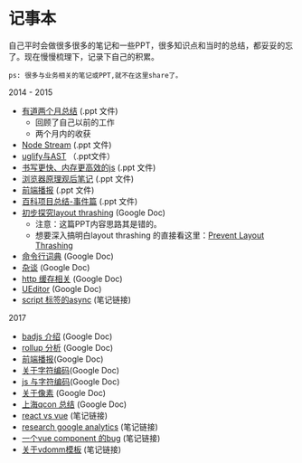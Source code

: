 记事本
============

自己平时会做很多很多的笔记和一些PPT，很多知识点和当时的总结，都妥妥的忘了。现在慢慢梳理下，记录下自己的积累。

    ps: 很多与业务相关的笔记或PPT,就不在这里share了。


2014 - 2015 


 - [有道两个月总结](https://github.com/CircleSmall/Note-Book/blob/master/ppt/%E6%9C%89%E9%81%93%E4%B8%A4%E4%B8%AA%E6%9C%88%E6%80%BB%E7%BB%93.ppt) (.ppt 文件)
    - 回顾了自己以前的工作
    - 两个月内的收获
 - [Node Stream](https://github.com/CircleSmall/Note-Book/blob/master/ppt/Node%20Stream%20%E4%BB%8B%E7%BB%8D.ppt) (.ppt 文件)
 - [uglify与AST](https://github.com/CircleSmall/Note-Book/blob/master/ppt/Uglify%20%E4%B8%8E%20AST.ppt) （.ppt文件）
 - [书写更快、内存更高效的js](https://github.com/CircleSmall/Note-Book/blob/master/ppt/%E4%B9%A6%E5%86%99%E6%9B%B4%E5%BF%AB%E3%80%81%E5%86%85%E5%AD%98%E6%9B%B4%E9%AB%98%E6%95%88%E7%9A%84js.ppt) (.ppt 文件)
 - [浏览器原理观后笔记](https://github.com/CircleSmall/Note-Book/blob/master/ppt/%E3%80%8A%E6%B5%8F%E8%A7%88%E5%99%A8%E5%8E%9F%E7%90%86%E3%80%8B%E8%A7%82%E5%90%8E%E7%AC%94%E8%AE%B0%28webkit%29.ppt) (.ppt 文件)
 - [前端播报](https://github.com/CircleSmall/Note-Book/blob/master/ppt/%E5%89%8D%E7%AB%AF%E6%92%AD%E6%8A%A5.ppt) (.ppt 文件)
 - [百科项目总结-事件篇](https://github.com/CircleSmall/Note-Book/blob/master/ppt/%E7%99%BE%E7%A7%91%E9%A1%B9%E7%9B%AE%E6%80%BB%E7%BB%93--%E4%BA%8B%E4%BB%B6%E7%AF%87.ppt) (.ppt 文件)
 - [初步探究layout thrashing](https://drive.google.com/open?id=1el-nZX5t26SCzU1AoEpNde_SnVhadlfnYE__C7JQiKc)  (Google Doc) 
	- 注意：这篇PPT内容思路其是错的。
	- 想要深入搞明白layout thrashing 的直接看这里：[Prevent Layout Thrashing](http://wilsonpage.co.uk/preventing-layout-thrashing/) 
- [命令行词典](https://drive.google.com/open?id=16MLi90GCwWaur9Mx2z7vj5HTMhZvP555an4Nqq2P3ZI) (Google Doc)
- [杂谈](https://drive.google.com/open?id=155-pYz6_hmzQVHX89uWvwaxuiZ8By1PrpLWBvrqIWI4) (Google Doc)
- [http 缓存相关](https://drive.google.com/open?id=1PLe0oFIhHLVTj7kD6sjvMqVNWrcNRnhivAW77URzLwY) (Google Doc)
- [UEditor](https://drive.google.com/open?id=1C_AW6E61BwQ4eRLvr9Kd5uVbpcoCXB7gkvRxA0wuhjE) (Google Doc)
- [script 标签的async](http://note.youdao.com/noteshare?id=57026e9366fa9f8b4666550b96a1550e) (笔记链接)

2017 
- [badjs 介绍](https://drive.google.com/open?id=1fGd1ydzGeg0onCpE84qOG-Y0rTg-4UZ52LpFF7DOuiU) (Google Doc) 
- [rollup 分析](https://drive.google.com/open?id=1KiMkYpTRgA6DKa1a-Nujn2gpWzuCGmwSGf9eF__bdCU) (Google Doc)
- [前端播报](https://drive.google.com/open?id=1wVqXX8rwmkgD-ogH5RByVI_4VpeGZfDgAs5oEmGQZi8)(Google Doc)
- [关于字符编码](https://drive.google.com/open?id=1B6cR3pzhPxpdJqvoLljyTAR7-yiXUTUb8CcqeYwTNns)(Google Doc)
- [js 与字符编码](https://drive.google.com/open?id=1e2Zl1kzeT0FKUX_loDCj_XhkUcEiGVJxCJSbiOFb0Wc)(Google Doc)
- [关于像素](https://drive.google.com/open?id=1YNLjO8cwqT6nkRfS0ImFDcmGvMjPlDrMjzp6yp-TP5M) (Google Doc)
- [上海qcon 总结](https://drive.google.com/open?id=1viK70X4i-WFwUoEAkn4wifjP9aoZutEMPxCwGN2PbYw) (Google Doc)
- [react vs vue](http://note.youdao.com/noteshare?id=b15d77e09157f9757b7e104948714d3e) (笔记链接)
- [research google analytics](http://note.youdao.com/noteshare?id=e90a92e5cf5fe3adb6a41a42e53a30fe) (笔记链接)
- [一个vue component 的bug](http://note.youdao.com/noteshare?id=b93025229067f3a6fc2e225d57125769) (笔记链接)
- [关于vdomm模板](http://note.youdao.com/noteshare?id=e262e64182783fb03d05095cb8e9d00d) (笔记链接)
